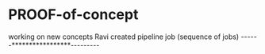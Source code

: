 # PROOF-of-concept
working on new concepts
Ravi created pipeline job (sequence of jobs)
------*****************---------

